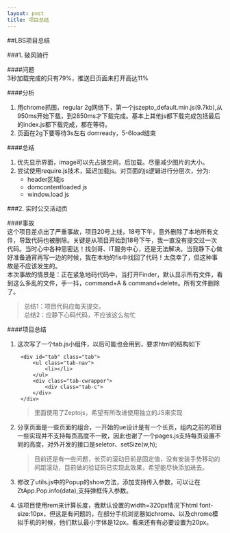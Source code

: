 ```yaml
---
layout: post
title: 项目总结
---
```


##LBS项目总结

###1. 破风骑行

####问题   
3秒加载完成的只有79%，推送日页面未打开高达11%

####分析   
1. 用chrome抓图，regular 2g网络下，第一个jszepto_default.min.js(9.7kb),从950ms开始下载，到2850ms才下载完成。基本上其他js都下载完成包括最后的index.js都下载完成，都在等待。
2. 页面在2g下要等待3s左右 domready，5-6load结束

####总结   
1. 优先显示界面，image可以先占据空间，后加载。尽量减少图片的大小。
2. 尝试使用require.js技术，延迟加载js。对页面的js逻辑进行分层次，分为:    
    + header区域js
    + domcontentloaded js
    + window.load js
   
###2. 实时公交活动页      

####事故      
这个项目差点出了严重事故，项目20号上线，18号下午，意外删除了本地所有文件，导致代码也被删除。关键是从项目开始到18号下午，我一直没有提交过一次代码。当时心中各种思密达！找剑哥、IT服务中心，还是无法解决。当我静下心做好准备通宵再写一边的时候，我在本地的fis中找回了代码！太侥幸了，但这种事故是不应该发生的。    
本次事故的情景是：正在紧急地码代码中，当打开Finder，默认显示所有文件，看到这么多乱的文件，手一抖，command+A & command+delete。所有文件删除了。
> 总结1：项目代码应每天提交。    
> 总结2：应静下心码代码，不应该这么匆忙

####项目总结

1. 这次写了一个tab.js小组件，以后可能也会用到，要求html的结构如下 

        <div id="tab" class="tab">
            <ul class="tab-nav">
                <li></li>
            </ul>
            <div class="tab-cwrapper">
                <div class="tab-c">
            </div>
        </div>

    >里面使用了Zeptojs，希望有所改进使用独立的JS来实现

2. 分享页面是一些页面的组合，一开始的ue设计是有一个长页，组内之前的项目一些实现并不支持每页高度不一致，因此也谢了一个pages.js支持每页设置不同的高度，对外开发的接口是seletor、setSize(w,h);  
    >目前还是有一些问题，长页的滚动目前是固定值，没有安装手势移动的间距滚动，目前做的验证码已实现此效果，希望能尽快添加进去。
3. 修改了utils.js中的Popup的show方法，添加支持传入参数，可以让在ZtApp.Pop.info(data),支持弹框传入参数。
4. 该项目使用rem来计算长度，我默认设置的width=320px情况下html font-size:10px，但这是有问题的，在部分手机浏览器如chrome、以及chrome模拟手机的时候，他们默认最小字体是12px。看来还有有必要设置为20px。

